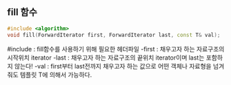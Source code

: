 ## fill 함수
```cpp
#include <algorithm>
void fill(ForwardIterator first, ForwardIterator last, const T& val);
```
#include <algorithm> : fill함수를 사용하기 위해 필요한 헤더파일
-first : 채우고자 하는 자료구조의 시작위치 iterator
-last : 채우고자 하는 자료구조의 끝위치 iterator이며 last는 포함하지 않는다!
-val : first부터 last전까지 채우고자 하는 값으로 어떤 객체나 자료형을 넘겨줘도 템플릿 T에 의해서 가능하다.